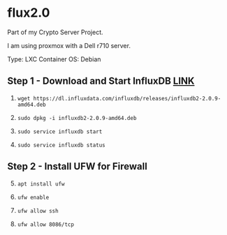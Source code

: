 # flux2.0
Part of my Crypto Server Project.

I am using proxmox with a Dell r710 server. 

Type:  LXC Container
OS: Debian 

## Step 1 - Download and Start InfluxDB [LINK](https://docs.influxdata.com/influxdb/v2.0/install/?t=Linux)
1.     wget https://dl.influxdata.com/influxdb/releases/influxdb2-2.0.9-amd64.deb
2.     sudo dpkg -i influxdb2-2.0.9-amd64.deb
3.     sudo service influxdb start
4.     sudo service influxdb status
## Step 2 - Install UFW for Firewall
5.     apt install ufw 
6.     ufw enable
7.     ufw allow ssh
8.     ufw allow 8086/tcp

